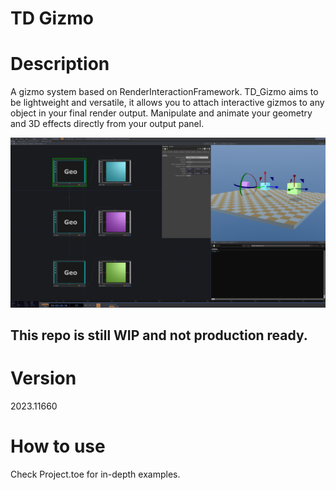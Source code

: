 # TD Gizmo

# Description
A gizmo system based on RenderInteractionFramework. TD_Gizmo aims to be lightweight and versatile, it allows you to attach interactive gizmos to any object in your final render output. Manipulate and animate your geometry and 3D effects directly from your output panel.

![til](https://github.com/mickeyvanolst/TD_Gizmo/blob/main/TD_Editor.png?raw=true)

## This repo is still WIP and not production ready.

# Version
2023.11660

# How to use
Check Project.toe for in-depth examples.
